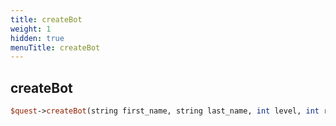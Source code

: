 ```yaml
---
title: createBot
weight: 1
hidden: true
menuTitle: createBot
---
```

## createBot
```perl
$quest->createBot(string first_name, string last_name, int level, int race_id, int class_id, int gender_id)
```